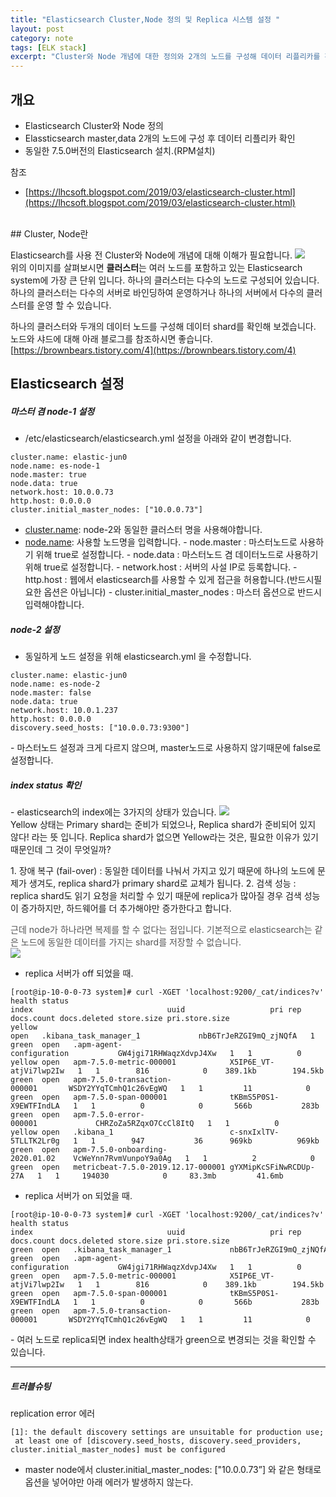 ```yaml
---
title: "Elasticsearch Cluster,Node 정의 및 Replica 시스템 설정 "
layout: post
category: note
tags: [ELK stack]
excerpt: "Cluster와 Node 개념에 대한 정의와 2개의 노드를 구성해 데이터 리플리카를 확인합니다."
---
```


## 개요

* Elasticsearch Cluster와 Node 정의
* Elassticsearch master,data 2개의 노드에 구성 후 데이터 리플리카 확인
* 동일한 7.5.0버전의 Elasticsearch 설치.(RPM설치)

참조

* [https://lhcsoft.blogspot.com/2019/03/elasticsearch-cluster.html](https://lhcsoft.blogspot.com/2019/03/elasticsearch-cluster.html)

<br>
## Cluster, Node란

Elasticsearch를 사용 전 Cluster와 Node에 개념에 대해 이해가 필요합니다.
![](https://mblogthumb-phinf.pstatic.net/MjAxNzAyMjJfMjM5/MDAxNDg3NzUxODcxNjQ3.k2ClCsMZP8YamvxDKzJHJazYaqBQxf5WJ-WSZngzZDQg._LVBOtJKtc63AXXB2w7-1XEdZeo_ue5d-tpMPIsJ5pAg.PNG.indy9052/image.png?type=w800)<br>
위의 이미지를 살펴보시면 <span>**클러스터**는 여러 노드를 포함하고 있는 Elasticsearch system에 가장 큰 단위 입니다.</span>
<span>하나의 클러스터는 다수의 노드로 구성되어 있습니다.</span>
<span>하나의 클러스터는 다수의 서버로 바인딩하여 운영하거나 하나의 서버에서 다수의 클러스터를 운영 할 수 있습니다.</span>

하나의 클러스터와 두개의 데이터 노드를 구성해 데이터 shard를 확인해 보겠습니다.
노드와 샤드에 대해 아래 블로그를 참조하시면 좋습니다.
[https://brownbears.tistory.com/4](https://brownbears.tistory.com/4)

## Elasticsearch 설정

##### 마스터 겸 node-1 설정

* /etc/elasticsearch/elasticsearch.yml 설정을 아래와 같이 변경합니다.

```
cluster.name: elastic-jun0
node.name: es-node-1
node.master: true
node.data: true
network.host: 10.0.0.73
http.host: 0.0.0.0
cluster.initial_master_nodes: ["10.0.0.73"]
```

- [cluster.name](http://cluster.name): node-2와 동일한 클러스터 명을 사용해야합니다.
- [node.name](http://node.name): 사용할 노드명을 입력합니다.
\- node\.master : 마스터노드로 사용하기 위해 true로 설정합니다\.
\- node\.data : 마스터노드 겸 데이터노드로 사용하기 위해 true로 설정합니다\.
\- network\.host : 서버의 사설 IP로 등록합니다\.
\- http\.host : 웹에서 elasticsearch를 사용할 수 있게 접근을 허용합니다\.\(반드시필요한 옵션은 아닙니다\)
\- cluster\.initial\_master\_nodes : 마스터 옵션으로 반드시 입력해야합니다\.

##### node-2 설정

* 동일하게 노드 설정을 위해 elasticsearch.yml 을 수정합니다.

```
cluster.name: elastic-jun0
node.name: es-node-2
node.master: false
node.data: true
network.host: 10.0.1.237
http.host: 0.0.0.0
discovery.seed_hosts: ["10.0.0.73:9300"]
```

\- 마스터노드 설정과 크게 다르지 않으며\, master노드로 사용하지 않기때문에 false로 설정합니다\.
<br>
##### index status 확인

\- elasticsearch의 index에는 3가지의 상태가 있습니다\.
![](http://whatsup.nhnent.com/owfs/read/143921/9e2383e4-dd34-415c-9a2a-837f3edf46c2)<br>
Yellow 상태는 Primary shard는 준비가 되었으나, Replica shard가 준비되어 있지 않다! 라는 뜻 입니다.
Replica shard가 없으면 Yellow라는 것은, 필요한 이유가 있기 때문인데 그 것이 무엇일까?

1\. 장애 복구 \(fail\-over\) : 동일한 데이터를 나눠서 가지고 있기 때문에 하나의 노드에 문제가 생겨도\, replica shard가 primary shard로 교체가 됩니다\.
2\. 검색 성능 : replica shard도 읽기 요청을 처리할 수 있기 때문에 replica가 많아질 경우 검색 성능이 증가하지만\, 하드웨어를 더 추가해야만 증가한다고 합니다\.

<span style="color:#555555">근데 node가 하나라면 복제를 할 수 없다는 점입니다. 기본적으로 elasticsearch는 같은 노드에 동일한 데이터를 가지는 shard를 저장할 수 없습니다.</span><br>
![](http://whatsup.nhnent.com/owfs/read/143942/1c7e963f-225e-4f48-a59b-f37fd81b0bee)

* replica 서버가 off 되었을 때.

```
[root@ip-10-0-0-73 system]# curl -XGET 'localhost:9200/_cat/indices?v'
health status index                              uuid                   pri rep docs.count docs.deleted store.size pri.store.size
yellow open   .kibana_task_manager_1             nbB6TrJeRZGI9mQ_zjNQfA   1   1          2            1     37.9kb         37.9kb
green  open   .apm-agent-configuration           GW4jgi71RHWaqzXdvpJ4Xw   1   1          0            0       566b           283b
yellow open   apm-7.5.0-metric-000001            X5IP6E_VT-atjVi7lwp2Iw   1   1        816            0    389.1kb        194.5kb
green  open   apm-7.5.0-transaction-000001       WSDY2YYqTCmhQ1c26vEgWQ   1   1         11            0    361.5kb        180.7kb
green  open   apm-7.5.0-span-000001              tKBmS5P0S1-X9EWTFIndLA   1   1          0            0       566b           283b
green  open   apm-7.5.0-error-000001             CHRZoZa5RZqxO7CcCl8ItQ   1   1          0            0       566b           283b
yellow open   .kibana_1                          c-snxIxlTV-5TLLTK2Lr0g   1   1        947           36      969kb          969kb
green  open   apm-7.5.0-onboarding-2020.01.02    VcWeYnn7RvmVunpoY9a0Ag   1   1          2            0     25.1kb         12.5kb
green  open   metricbeat-7.5.0-2019.12.17-000001 gYXMipKcSFiNwRCDUp-27A   1   1     194030            0     83.3mb         41.6mb
```

* replica 서버가 on 되었을 때.

```
[root@ip-10-0-0-73 system]# curl -XGET 'localhost:9200/_cat/indices?v'
health status index                              uuid                   pri rep docs.count docs.deleted store.size pri.store.size
green  open   .kibana_task_manager_1             nbB6TrJeRZGI9mQ_zjNQfA   1   1          2            1     75.8kb         37.9kb
green  open   .apm-agent-configuration           GW4jgi71RHWaqzXdvpJ4Xw   1   1          0            0       566b           283b
green  open   apm-7.5.0-metric-000001            X5IP6E_VT-atjVi7lwp2Iw   1   1        816            0    389.1kb        194.5kb
green  open   apm-7.5.0-span-000001              tKBmS5P0S1-X9EWTFIndLA   1   1          0            0       566b           283b
green  open   apm-7.5.0-transaction-000001       WSDY2YYqTCmhQ1c26vEgWQ   1   1         11            0    361.5kb        180.7kb
```

\- 여러 노드로 replica되면 index health상태가 green으로 변경되는 것을 확인할 수 있습니다\.

- - -

##### 트러블슈팅

replication error 에러

```
[1]: the default discovery settings are unsuitable for production use;
 at least one of [discovery.seed_hosts, discovery.seed_providers, cluster.initial_master_nodes] must be configured
```
- master node에서 cluster.initial_master_nodes: ["10.0.0.73”] 와 같은 형태로 옵션을 넣어야만 아래 에러가 발생하지 않는다.